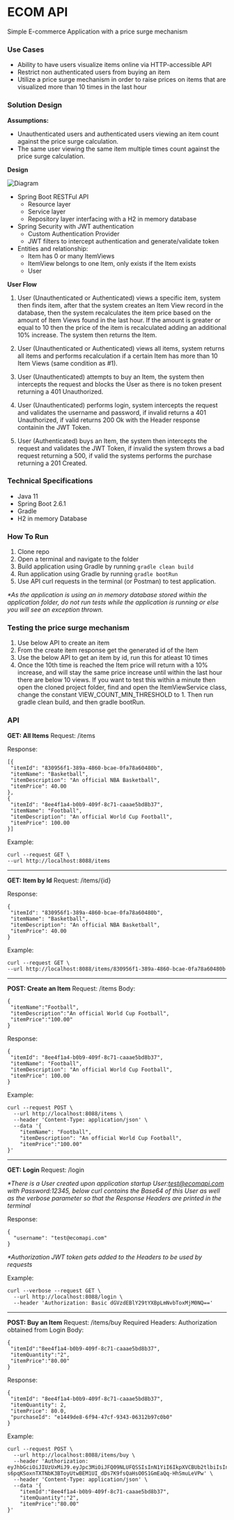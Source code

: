 # ECOM API
Simple E-commerce Application with a price surge mechanism


### Use Cases
- Ability to have users visualize items online via HTTP-accessible API
- Restrict non authenticated users from buying an item
- Utilize a price surge mechanism in order to raise prices on items that are visualized more than 10 times in the last hour


### Solution Design


**Assumptions:**
- Unauthenticated users and authenticated users viewing an item count against the price surge calculation.
- The same user viewing the same item multiple times count against the price surge calculation.


**Design**

![Diagram](https://user-images.githubusercontent.com/57781585/144940937-483e7a56-4145-4504-869c-1b0b4b36410c.png)
- Spring Boot RESTFul API
  - Resource layer
  - Service layer
  - Repository layer interfacing with a H2 in memory database
- Spring Security with JWT authentication
  - Custom Authentication Provider
  - JWT filters to intercept authentication and generate/validate token
- Entities and relationship:
  - Item has 0 or many ItemViews
  - ItemView belongs to one Item, only exists if the Item exists
  - User

**User Flow**
1) User (Unauthenticated or Authenticated) views a specific item, system then finds item, after that the system creates an Item View record in the database, then the system recalculates the item price based on the amount of Item Views found in the last hour. If the amount is greater or equal to 10 then the price of the item is recalculated adding an additional 10% increase. The system then returns the Item.

2) User (Unauthenticated or Authenticated) views all items, system returns all items and performs recalculation if a certain Item has more than 10 Item Views (same condition as #1).

3) User (Unauthenticated) attempts to buy an Item, the system then intercepts the request and blocks the User as there is no token present returning a 401 Unauthorized.

4) User (Unauthenticated) performs login, system intercepts the request and validates the username and password, if invalid returns a 401 Unauthorized, if valid returns 200 Ok with the Header response containin the JWT Token.

5) User (Authenticated) buys an Item, the system then intercepts the request and validates the JWT Token, if invalid the system throws a bad request returning a 500, if valid the systems performs the purchase returning a 201 Created.


### Technical Specifications
- Java 11
- Spring Boot 2.6.1
- Gradle
- H2 in memory Database


### How To Run
1. Clone repo
2. Open a terminal and navigate to the folder
3. Build application using Gradle by running `gradle clean build`
4. Run application using Gradle by running `gradle bootRun`
5. Use API curl requests in the terminal (or Postman) to test application.

<em>*As the application is using an in memory database stored within the application folder, do not run tests while the application is running or else you will see an exception thrown.</em>


### Testing the price surge mechanism
1. Use below API to create an item
2. From the create item response get the generated id of the Item
3. Use the below API to get an item by id, run this for atleast 10 times
4. Once the 10th time is reached the Item price will return with a 10% increase, and will stay the same price increase until within the last hour there are below 10 views. If you want to test this within a minute then open the cloned project folder, find and open the ItemViewService class, change the constant VIEW_COUNT_MIN_THRESHOLD to 1. Then run gradle clean build, and then gradle bootRun.


### API

**GET: All Items**
Request: /items

Response:
```
[{
 "itemId": "830956f1-389a-4860-bcae-0fa78a60480b",
 "itemName": "Basketball",
 "itemDescription": "An official NBA Basketball",
 "itemPrice": 40.00
},
{
 "itemId": "8ee4f1a4-b0b9-409f-8c71-caaae5bd8b37",
 "itemName": "Football",
 "itemDescription": "An official World Cup Football",
 "itemPrice": 100.00
}]
```

Example:
```
curl --request GET \
--url http://localhost:8088/items
```

---

**GET: Item by Id**
Request: /items/{id}

Response:
```
{
 "itemId": "830956f1-389a-4860-bcae-0fa78a60480b",
 "itemName": "Basketball",
 "itemDescription": "An official NBA Basketball",
 "itemPrice": 40.00
}
```

Example:
```
curl --request GET \
--url http://localhost:8088/items/830956f1-389a-4860-bcae-0fa78a60480b
```

---

**POST: Create an Item**
Request: /items
Body:
```
{
 "itemName":"Football",
 "itemDescription":"An official World Cup Football",
 "itemPrice":"100.00"
}
```

Response:
```
{
 "itemId": "8ee4f1a4-b0b9-409f-8c71-caaae5bd8b37",
 "itemName": "Football",
 "itemDescription": "An official World Cup Football",
 "itemPrice": 100.00
}
```

Example:
```
curl --request POST \
  --url http://localhost:8088/items \
  --header 'Content-Type: application/json' \
  --data '{
 	"itemName": "Football",
 	"itemDescription": "An official World Cup Football",
	"itemPrice":"100.00"
}'
```

---

**GET: Login**
Request: /login

<em>*There is a User created upon application startup User:test@ecomapi.com with Password:12345, below curl contains the Base64 of this User as well as the verbose parameter so that the Response Headers are printed in the terminal</em>

Response:
```
{
  "username": "test@ecomapi.com"
}
```
<em>*Authorization JWT token gets added to the Headers to be used by requests</em>

Example:
```
curl --verbose --request GET \
  --url http://localhost:8088/login \
  --header 'Authorization: Basic dGVzdEBlY29tYXBpLmNvbToxMjM0NQ=='
```

---

**POST: Buy an Item**
Request: /items/buy
Required Headers: Authorization obtained from Login
Body:
```
{
 "itemId":"8ee4f1a4-b0b9-409f-8c71-caaae5bd8b37",
 "itemQuantity":"2",
 "itemPrice":"80.00"
}
```

Response:
```
{
 "itemId": "8ee4f1a4-b0b9-409f-8c71-caaae5bd8b37",
 "itemQuantity": 2,
 "itemPrice": 80.0,
 "purchaseId": "e1449de8-6f94-47cf-9343-06312b97c0b0"
}
```

Example:
```
curl --request POST \
  --url http://localhost:8088/items/buy \
  --header 'Authorization: eyJhbGciOiJIUzUxMiJ9.eyJpc3MiOiJFQ09NLUFQSSIsInN1YiI6IkpXVCBUb2tlbiIsInVzZXJuYW1lIjoidGVzdEBlY29tYXBpLmNvbSIsImlhdCI6MTYzODgzMzkzMSwiZXhwIjoxNjM4ODM0ODMxfQ.fVUfc59xQp57JoJMuB7XVF-s6pqKSoxnTXTNbK3BToyUtwBEM1UI_dDs7K9fsQaHsO0S1GmEaQq-HhSmuLeVPw' \
  --header 'Content-Type: application/json' \
  --data '{
	"itemId":"8ee4f1a4-b0b9-409f-8c71-caaae5bd8b37",
	"itemQuantity":"2",
	"itemPrice":"80.00"
}'
```


